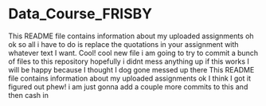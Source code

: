 # Data_Course_FRISBY
This README file contains information about my uploaded assignments
oh ok so all i have to do is replace the quotations in your assignment with whatever text I want. Cool!
cool new file
i am going to try to commit a bunch of files to this repository hopefully i didnt mess anything up
if this works I will be happy because I thought I dog gone messed up there
This README file contains information about my uploaded assignments
ok I think I got it figured out phew!
i am just gonna add a couple more commits to this and then cash in
